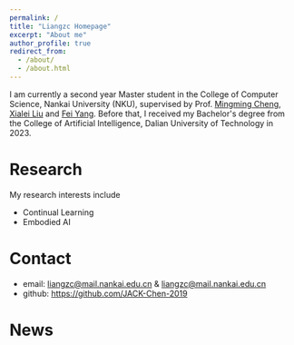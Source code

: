 ```yaml
---
permalink: /
title: "Liangzc Homepage"
excerpt: "About me"
author_profile: true
redirect_from: 
  - /about/
  - /about.html
---
```


I am currently a second year Master student in the College of Computer Science, Nankai University (NKU), supervised by Prof. [Mingming Cheng](https://mmcheng.net/), [Xialei Liu](https://mmcheng.net/xliu/) and [Fei Yang](https://cc.nankai.edu.cn/2021/0323/c13621a550002/page.htm). Before that, I received my Bachelor's degree from the College  of Artificial Intelligence, Dalian University of Technology in 2023.

Research
======
My research interests include
* Continual Learning
* Embodied AI

Contact
======
- email: liangzc@mail.nankai.edu.cn & liangzc@mail.nankai.edu.cn
- github: https://github.com/JACK-Chen-2019

News
======
